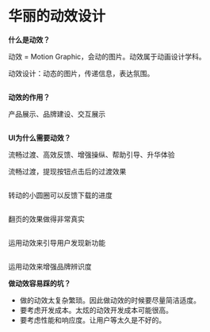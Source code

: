 # 华丽的动效设计

**什么是动效？**

动效 = Motion Graphic，会动的图片。动效属于动画设计学科。

动效设计：动态的图片，传递信息，表达氛围。

![]()

**动效的作用？**

产品展示、品牌建设、交互展示

![]()

**UI为什么需要动效？**

流畅过渡、高效反馈、增强操纵、帮助引导、升华体验

流畅过渡，提现按钮点击后的过渡效果

![]()

转动的小圆圈可以反馈下载的进度

![]()

翻页的效果做得非常真实

![]()

运用动效来引导用户发现新功能

![]()

运用动效来增强品牌辨识度

**做动效容易踩的坑？**

- 做的动效太复杂繁琐。因此做动效的时候要尽量简洁适度。
- 要考虑开发成本。太炫的动效开发成本可能很高。
- 要考虑性能和响应度。让用户等太久是不好的。